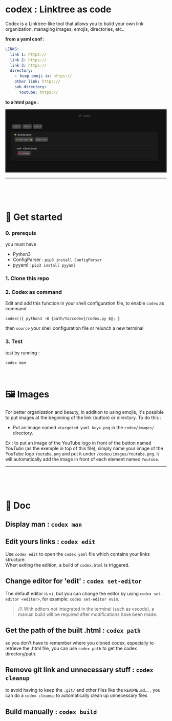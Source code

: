 # codex : Linktree as code
Codex is a Linktree-like tool that allows you to build your own link organization, managing images, emojis, directories, etc..

**from a yaml conf :**
```yaml
LINKS:
  link 1: https://
  link 2: https://
  link 3: https://
  directory:
    ✨ keep emoji 👍: https://
    other link: https://
    sub directory:
      Youtube: https://
```
**to a html page :**

![](./rsc/doc.png)

---
<br><br><br>

# 🏁 Get started
### 0. prerequis
you must have
- Python3
- ConfigParser : `pip3 install ConfigParser`
- pyyaml : `pip3 install pyyaml`
### 1. Clone this repo
### 2. Codex as command
Edit and add this function in your shell configuration file, to enable `codex` as command
```
codex(){ python3 -B {path/to/codex}/codex.py $@; }
```
then `source` your shell configuration file or relunch a new terminal
### 3. Test
test by running :
```bash
codex man
```
<br>

# 🖼️ Images
For better organization and beauty, in addition to using emojis, it's possible to put images at the beginning of the link (button) or directory. To do this :

- Put an image named `<targeted yaml key>.png` in the `codex/images/` directory.

Ex : to put an image of the YouTube logo in front of the button named _YouTube_ (as the exemple in top of this file), simply name your image of the YouTube logo `Youtube.png` and put it under `/codex/images/Youtube.png`. it will automatically add the image in front of each element named `Youtube`.

---
<br><br><br>

# 📖 Doc
## Display man : `codex man`
## Edit yours links : `codex edit`
Use `codex edit` to open the `codex.yaml` file which contains your links structure.<br>
When exiting the edition, a build of `codex.html` is triggered.


## Change editor for 'edit' : `codex set-editor`
The default editor is `vi`, but you can change the editor by using `codex set-editor <editor>`, for example: `codex set-editor nvim`.
> /!\ With editors not integrated in the terminal (such as vscode), a manual build will be required after modifications have been made.


## Get the path of the built .html : `codex path`
so you don't have to remember where you cloned codex, especially to retrieve the .html file, you can use `codex path` to get the codex directory/path.

## Remove git link and unnecessary stuff : `codex cleanup`
to avoid having to keep the `.git/` and other files like the `README.md`... , you can do a `codex cleanup` to automatically clean up unnecessary files

## Build manually : `codex build`

